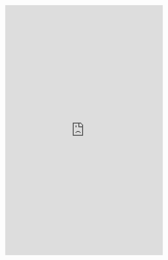 <iframe class="repl" width="100%" height="800px" frameborder="0" src="https://repl.it/@azablan/everyOtherWord?lite=true"></iframe>
